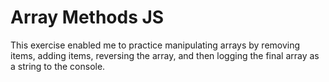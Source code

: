 Array Methods JS
==================

This exercise enabled me to practice manipulating arrays by removing items, adding items, reversing the array, and then logging the final array as a string to the console.